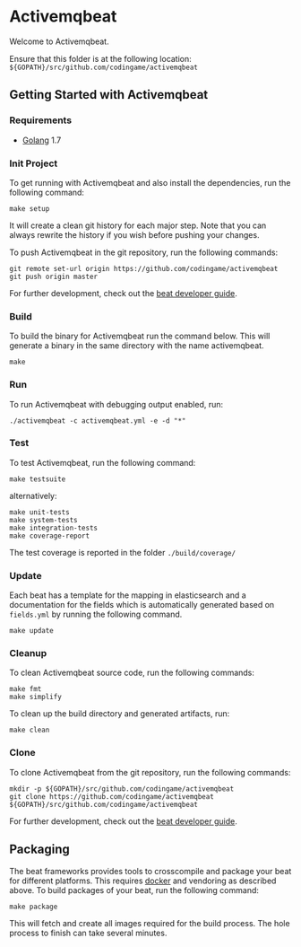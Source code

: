 # Activemqbeat

Welcome to Activemqbeat.

Ensure that this folder is at the following location:
`${GOPATH}/src/github.com/codingame/activemqbeat`

## Getting Started with Activemqbeat

### Requirements

* [Golang](https://golang.org/dl/) 1.7

### Init Project
To get running with Activemqbeat and also install the
dependencies, run the following command:

```
make setup
```

It will create a clean git history for each major step. Note that you can always rewrite the history if you wish before pushing your changes.

To push Activemqbeat in the git repository, run the following commands:

```
git remote set-url origin https://github.com/codingame/activemqbeat
git push origin master
```

For further development, check out the [beat developer guide](https://www.elastic.co/guide/en/beats/libbeat/current/new-beat.html).

### Build

To build the binary for Activemqbeat run the command below. This will generate a binary
in the same directory with the name activemqbeat.

```
make
```


### Run

To run Activemqbeat with debugging output enabled, run:

```
./activemqbeat -c activemqbeat.yml -e -d "*"
```


### Test

To test Activemqbeat, run the following command:

```
make testsuite
```

alternatively:
```
make unit-tests
make system-tests
make integration-tests
make coverage-report
```

The test coverage is reported in the folder `./build/coverage/`

### Update

Each beat has a template for the mapping in elasticsearch and a documentation for the fields
which is automatically generated based on `fields.yml` by running the following command.

```
make update
```


### Cleanup

To clean  Activemqbeat source code, run the following commands:

```
make fmt
make simplify
```

To clean up the build directory and generated artifacts, run:

```
make clean
```


### Clone

To clone Activemqbeat from the git repository, run the following commands:

```
mkdir -p ${GOPATH}/src/github.com/codingame/activemqbeat
git clone https://github.com/codingame/activemqbeat ${GOPATH}/src/github.com/codingame/activemqbeat
```


For further development, check out the [beat developer guide](https://www.elastic.co/guide/en/beats/libbeat/current/new-beat.html).


## Packaging

The beat frameworks provides tools to crosscompile and package your beat for different platforms. This requires [docker](https://www.docker.com/) and vendoring as described above. To build packages of your beat, run the following command:

```
make package
```

This will fetch and create all images required for the build process. The hole process to finish can take several minutes.
